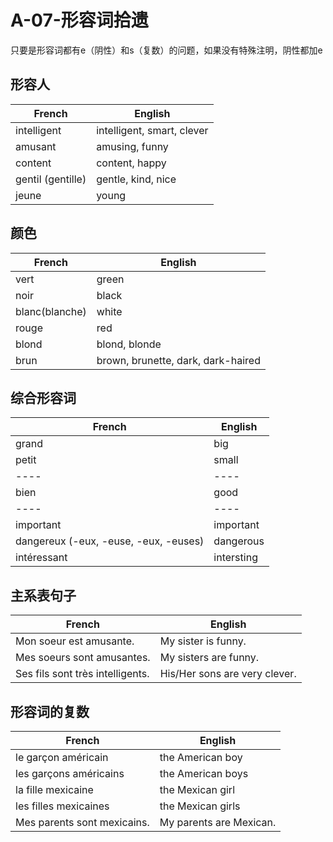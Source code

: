 # A-07-形容词拾遗

只要是形容词都有e（阴性）和s（复数）的问题，如果没有特殊注明，阴性都加e

## 形容人

French | English
---- | ----
intelligent | intelligent, smart, clever
amusant | amusing, funny
content | content, happy
gentil (gentille) | gentle, kind, nice
jeune | young

## 颜色

French | English
---- | ----
vert | green
noir | black
blanc(blanche) | white
rouge | red
blond | blond, blonde
brun | brown, brunette, dark, dark-haired

## 综合形容词

French | English
---- | ----
grand | big
petit | small
---- | ----
bien | good
---- | ----
important | important
dangereux (-eux, -euse, -eux, -euses) | dangerous
intéressant | intersting

## 主系表句子

French | English
---- | ----
Mon soeur est amusante. | My sister is funny.
Mes soeurs sont amusantes. | My sisters are funny. 
Ses fils sont très intelligents. | His/Her sons are very clever.

## 形容词的复数

French | English
---- | ----
le garçon américain | the American boy
les garçons américains | the American boys
la fille mexicaine | the Mexican girl
les filles mexicaines | the Mexican girls
Mes parents sont mexicains. | My parents are Mexican.